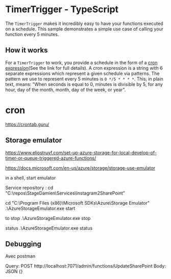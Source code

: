# TimerTrigger - TypeScript

The `TimerTrigger` makes it incredibly easy to have your functions executed on a schedule. This sample demonstrates a simple use case of calling your function every 5 minutes.

## How it works

For a `TimerTrigger` to work, you provide a schedule in the form of a [cron expression](https://en.wikipedia.org/wiki/Cron#CRON_expression)(See the link for full details). A cron expression is a string with 6 separate expressions which represent a given schedule via patterns. The pattern we use to represent every 5 minutes is `0 */5 * * * *`. This, in plain text, means: "When seconds is equal to 0, minutes is divisible by 5, for any hour, day of the month, month, day of the week, or year".

# cron

https://crontab.guru/

## Storage emulator

https://www.eliostruyf.com/set-up-azure-storage-for-local-develop-of-timer-or-queue-triggered-azure-functions/

https://docs.microsoft.com/en-us/azure/storage/storage-use-emulator

in a shell, start emulator

Service repository : 
cd "C:\repos\StageDamien\Services\Instagram2SharePoint"

cd "C:\Program Files (x86)\Microsoft SDKs\Azure\Storage Emulator"
.\AzureStorageEmulator.exe start

to stop
.\AzureStorageEmulator.exe stop

status
.\AzureStorageEmulator.exe status

## Debugging

Avec postman

Query: 
POST http://localhost:7071/admin/functions/UpdateSharePoint
Body: 
JSON {}
